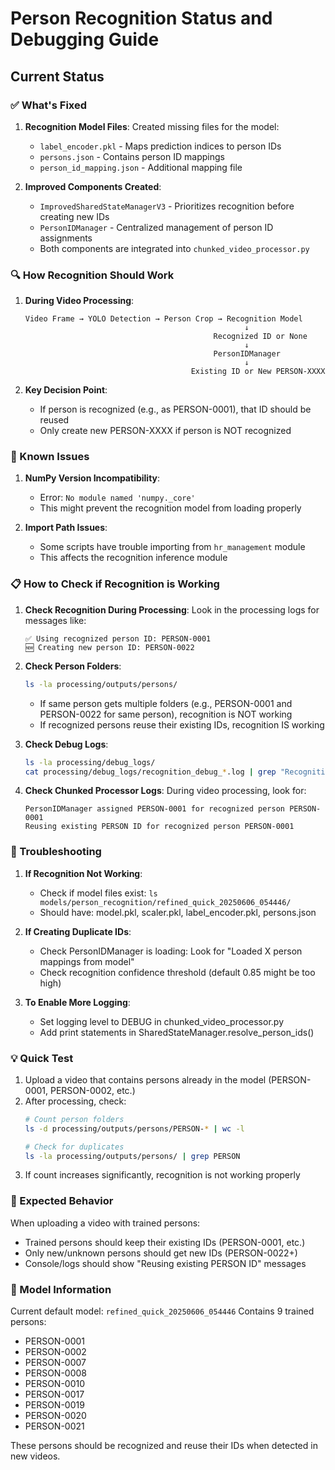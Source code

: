 # Person Recognition Status and Debugging Guide

## Current Status

### ✅ What's Fixed
1. **Recognition Model Files**: Created missing files for the model:
   - `label_encoder.pkl` - Maps prediction indices to person IDs
   - `persons.json` - Contains person ID mappings
   - `person_id_mapping.json` - Additional mapping file

2. **Improved Components Created**:
   - `ImprovedSharedStateManagerV3` - Prioritizes recognition before creating new IDs
   - `PersonIDManager` - Centralized management of person ID assignments
   - Both components are integrated into `chunked_video_processor.py`

### 🔍 How Recognition Should Work

1. **During Video Processing**:
   ```
   Video Frame → YOLO Detection → Person Crop → Recognition Model
                                                    ↓
                                             Recognized ID or None
                                                    ↓
                                             PersonIDManager
                                                    ↓
                                        Existing ID or New PERSON-XXXX
   ```

2. **Key Decision Point**:
   - If person is recognized (e.g., as PERSON-0001), that ID should be reused
   - Only create new PERSON-XXXX if person is NOT recognized

### 🐛 Known Issues

1. **NumPy Version Incompatibility**: 
   - Error: `No module named 'numpy._core'`
   - This might prevent the recognition model from loading properly

2. **Import Path Issues**:
   - Some scripts have trouble importing from `hr_management` module
   - This affects the recognition inference module

### 📋 How to Check if Recognition is Working

1. **Check Recognition During Processing**:
   Look in the processing logs for messages like:
   ```
   ✅ Using recognized person ID: PERSON-0001
   🆕 Creating new person ID: PERSON-0022
   ```

2. **Check Person Folders**:
   ```bash
   ls -la processing/outputs/persons/
   ```
   - If same person gets multiple folders (e.g., PERSON-0001 and PERSON-0022 for same person), recognition is NOT working
   - If recognized persons reuse their existing IDs, recognition IS working

3. **Check Debug Logs**:
   ```bash
   ls -la processing/debug_logs/
   cat processing/debug_logs/recognition_debug_*.log | grep "Recognition"
   ```

4. **Check Chunked Processor Logs**:
   During video processing, look for:
   ```
   PersonIDManager assigned PERSON-0001 for recognized person PERSON-0001
   Reusing existing PERSON ID for recognized person PERSON-0001
   ```

### 🔧 Troubleshooting

1. **If Recognition Not Working**:
   - Check if model files exist: `ls models/person_recognition/refined_quick_20250606_054446/`
   - Should have: model.pkl, scaler.pkl, label_encoder.pkl, persons.json

2. **If Creating Duplicate IDs**:
   - Check PersonIDManager is loading: Look for "Loaded X person mappings from model"
   - Check recognition confidence threshold (default 0.85 might be too high)

3. **To Enable More Logging**:
   - Set logging level to DEBUG in chunked_video_processor.py
   - Add print statements in SharedStateManager.resolve_person_ids()

### 💡 Quick Test

1. Upload a video that contains persons already in the model (PERSON-0001, PERSON-0002, etc.)
2. After processing, check:
   ```bash
   # Count person folders
   ls -d processing/outputs/persons/PERSON-* | wc -l
   
   # Check for duplicates
   ls -la processing/outputs/persons/ | grep PERSON
   ```
3. If count increases significantly, recognition is not working properly

### 🎯 Expected Behavior

When uploading a video with trained persons:
- Trained persons should keep their existing IDs (PERSON-0001, etc.)
- Only new/unknown persons should get new IDs (PERSON-0022+)
- Console/logs should show "Reusing existing PERSON ID" messages

### 📝 Model Information

Current default model: `refined_quick_20250606_054446`
Contains 9 trained persons:
- PERSON-0001
- PERSON-0002
- PERSON-0007
- PERSON-0008
- PERSON-0010
- PERSON-0017
- PERSON-0019
- PERSON-0020
- PERSON-0021

These persons should be recognized and reuse their IDs when detected in new videos.